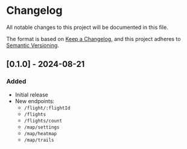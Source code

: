 # Changelog

All notable changes to this project will be documented in this file.

The format is based on [Keep a Changelog](https://keepachangelog.com/en/1.1.0/),
and this project adheres to [Semantic Versioning](https://semver.org/spec/v2.0.0.html).

## [0.1.0] - 2024-08-21

### Added

-   Initial release
-   New endpoints:
    -   `/flight/:flightId`
    -   `/flights`
    -   `/flights/count`
    -   `/map/settings`
    -   `/map/heatmap`
    -   `/map/trails`
